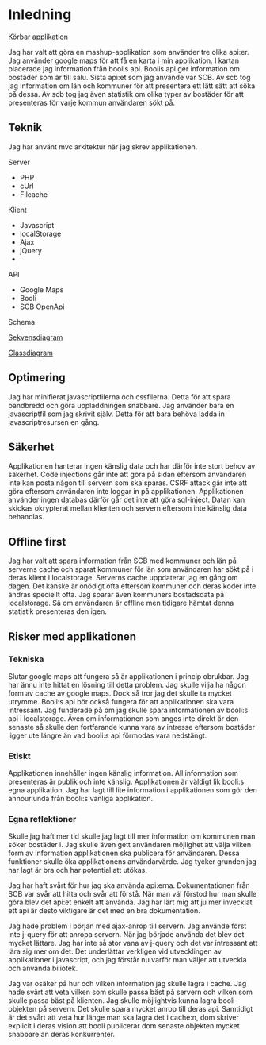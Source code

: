 # Inledning

[Körbar applikation](http://www.nexso-programmer.net)

Jag har valt att göra en mashup-applikation som använder tre olika api:er. Jag använder google maps för att få en karta i min applikation. I kartan placerade jag information från boolis api. Boolis api ger information om bostäder som är till salu. Sista api:et som jag använde var SCB. Av scb tog jag information om län och kommuner för att presentera ett lätt sätt att söka på dessa. Av scb tog jag även statistik om olika typer av bostäder för att presenteras för varje kommun användaren sökt på. 
## Teknik
Jag har använt mvc arkitektur när jag skrev applikationen.

Server
* PHP  
* cUrl
* Filcache

Klient

* Javascript
* localStorage
* Ajax
* jQuery
* 
API

* Google Maps
* Booli
* SCB OpenApi

Schema

[Sekvensdiagram](https://github.com/ss223ck/1dv449_ss223ck_projekt/blob/master/Booli.png)

[Classdiagram](https://github.com/ss223ck/1dv449_ss223ck_projekt/blob/master/Class-diagram.png)


## Optimering
Jag har minifierat javascriptfilerna och cssfilerna. Detta för att spara bandbredd och göra uppladdningen snabbare. Jag använder bara en javascriptfil som jag skrivit själv. Detta för att bara behöva ladda in javascriptresursen en gång. 

## Säkerhet
Applikationen hanterar ingen känslig data och har därför inte stort behov av säkerhet. Code injections går inte att göra på sidan eftersom användaren inte kan posta någon till servern som ska sparas. CSRF attack går inte att göra eftersom användaren inte loggar in på applikationen. Applikationen använder ingen databas därför går det inte att göra sql-inject. Datan kan skickas okrypterat mellan klienten och servern eftersom inte känslig data behandlas.

## Offline first
Jag har valt att spara information från SCB med kommuner och län på serverns cache och sparat kommuner för län som användaren har sökt på i deras klient i localstorage. Serverns cache uppdaterar jag en gång om dagen. Det kanske är onödigt ofta eftersom kommuner och deras koder inte ändras speciellt ofta. Jag sparar även kommuners bostadsdata på localstorage. Så om användaren är offline men tidigare hämtat denna statistik presenteras den igen. 

## Risker med applikationen
### Tekniska
Slutar google maps att fungera så är applikationen i princip obrukbar. Jag har ännu inte hittat en lösning till detta problem. Jag skulle vilja ha någon form av cache av google maps. Dock så tror jag det skulle ta mycket utrymme. 
Booli:s api bör också fungera för att applikationen ska vara intressant. Jag funderade på om jag skulle spara informationen av booli:s api i localstorage. Även om informationen som anges inte direkt är den senaste så skulle den fortfarande kunna vara av intresse eftersom bostäder ligger ute längre än vad booli:s api förmodas vara nedstängt. 

### Etiskt
Applikationen innehåller ingen känslig information. All information som presenteras är publik och inte känslig. Applikationen är väldigt lik booli:s egna applikation. Jag har lagt till lite information i applikationen som gör den annourlunda från booli:s vanliga applikation. 

### Egna reflektioner
Skulle jag haft mer tid skulle jag lagt till mer information om kommunen man söker bostäder i. Jag skulle även gett användaren möjlighet att välja vilken form av information applikationen ska publicera för användaren. Dessa funktioner skulle öka applikationens användarvärde. Jag tycker grunden jag har lagt är bra och har potential att utökas. 

Jag har haft svårt för hur jag ska använda api:erna. Dokumentationen från SCB var svår att hitta och svår att förstå. När man väl förstod hur man skulle göra blev det api:et enkelt att använda. Jag har lärt mig att ju mer invecklat ett api är desto viktigare är det med en bra dokumentation. 

Jag hade problem i början med ajax-anrop till servern. Jag använde först inte j-query för att anropa servern. När jag började använda det blev det mycket lättare. Jag har inte så stor vana av j-query och det var intressant att lära sig mer om det. Det underlättar verkligen vid utvecklingen av applikationer i javascript, och jag förstår nu varför man väljer att utveckla och använda biliotek. 

Jag var osäker på hur och vilken information jag skulle lagra i cache. Jag hade svårt att veta vilken som skulle passa bäst på servern och vilken som skulle passa bäst på klienten. Jag skulle möjlightvis kunna lagra booli-objekten på servern. Det skulle spara mycket anrop till deras api. Samtidigt är det svårt att veta hur länge man ska lagra det i cache:n, dom skriver explicit i deras vision att booli publicerar dom senaste objekten mycket snabbare än deras konkurrenter. 

